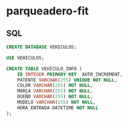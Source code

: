 # parqueadero-fit

## SQL

``` sql
CREATE DATABASE VEHICULOS;
```
``` sql
USE VEHICULOS;
```
``` sql
CREATE TABLE VEHICULO_INFO (
    ID INTEGER PRIMARY KEY  AUTO_INCREMENT,
    PATENTE VARCHAR(255) UNIQUE NOT NULL,
    COLOR VARCHAR(255) NOT NULL,
    MARCA VARCHAR(255) NOT NULL,
    DUEÑO VARCHAR(255) NOT NULL,
    MODELO VARCHAR(255) NOT NULL,
    HORA_ENTRADA DATETIME NOT NULL
);
```